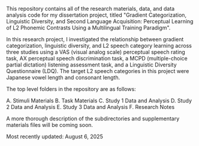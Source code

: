 This repository contains all of the research materials, data, and data analysis code for my dissertation project, titled "Gradient Categorization, Linguistic Diversity, and Second Language Acquisition: Perceptual Learning of L2 Phonemic Contrasts Using a Multilingual Training Paradigm".

In this research project, I investigated the relationship between gradient categorization, linguistic diversity, and L2 speech category learning across three studies using a VAS (visual analog scale) perceptual speech rating task, AX perceptual speech discrimination task, a MCPD (multiple-choice partial dictation) listening assessment task, and a Linguistic Diversity Questionnaire (LDQ). The target L2 speech categories in this project were Japanese vowel length and consonant length.


The top level folders in the repository are as follows:

A. Stimuli Materials
B. Task Materials
C. Study 1 Data and Analysis
D. Study 2 Data and Analysis
E. Study 3 Data and Analysis
F. Research Notes

A more thorough description of the subdirectories and supplementary materials files will be coming soon.

Most recently updated: August 6, 2025